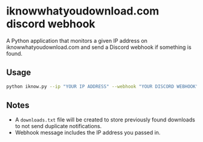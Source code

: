 # iknowwhatyoudownload.com discord webhook
 A Python application that monitors a given IP address on iknowwhatyoudownload.com and send a Discord webhook if something is found.

## Usage
```bash
python iknow.py --ip "YOUR IP ADDRESS" --webhook "YOUR DISCORD WEBHOOK"
```
## Notes
 - A `downloads.txt` file will be created to store previously found downloads to not send duplicate notifications.  
 - Webhook message includes the IP address you passed in. 